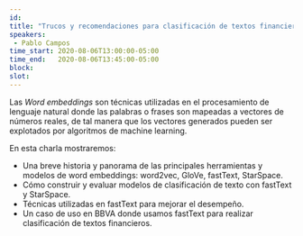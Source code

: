 ```yaml
---
id: 
title: "Trucos y recomendaciones para clasificación de textos financieros"
speakers:
 - Pablo Campos
time_start: 2020-08-06T13:00:00-05:00
time_end:   2020-08-06T13:45:00-05:00
block: 
slot: 
---
```


Las <em>Word embeddings</em> son técnicas utilizadas en el procesamiento de lenguaje natural donde las palabras o frases son mapeadas a vectores de números reales, de tal manera que los vectores generados pueden ser explotados por algoritmos de machine learning.

En esta charla mostraremos:
<ul>
 	<li>Una breve historia y panorama de las principales herramientas y modelos de word embeddings: word2vec, GloVe, fastText, StarSpace.</li>
 	<li>Cómo construir y evaluar modelos de clasificación de texto con fastText y StarSpace.</li>
 	<li>Técnicas utilizadas en fastText para mejorar el desempeño.</li>
 	<li>Un caso de uso en BBVA donde usamos fastText para realizar clasificación de textos financieros.</li>
</ul>
&nbsp;